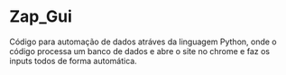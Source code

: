 # Zap_Gui
Código para automação de dados atráves da linguagem Python, onde o código processa um banco de dados e abre o site no chrome e faz os inputs todos de forma automática.
